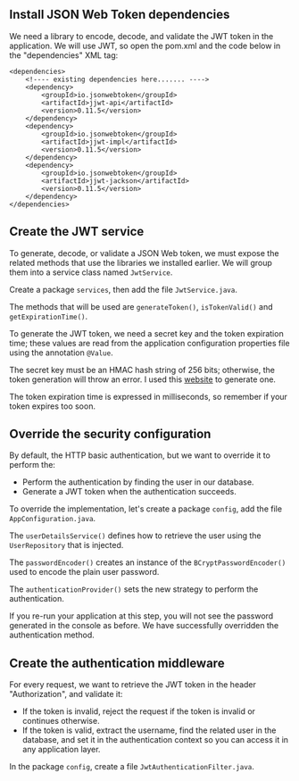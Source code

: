 ## Install JSON Web Token dependencies

We need a library to encode, decode, and validate the JWT token in the application. We will use JWT, so open the pom.xml and the code below in the "dependencies" XML tag:

    <dependencies>
        <!---- existing dependencies here....... ---->
        <dependency>
            <groupId>io.jsonwebtoken</groupId>
            <artifactId>jjwt-api</artifactId>
            <version>0.11.5</version>
        </dependency>
        <dependency>
            <groupId>io.jsonwebtoken</groupId>
            <artifactId>jjwt-impl</artifactId>
            <version>0.11.5</version>
        </dependency>
        <dependency>
            <groupId>io.jsonwebtoken</groupId>
            <artifactId>jjwt-jackson</artifactId>
            <version>0.11.5</version>
        </dependency>
    </dependencies>

## Create the JWT service

To generate, decode, or validate a JSON Web token, we must expose the related methods that use the libraries we installed earlier. We will group them into a service class named `JwtService`.

Create a package `services`, then add the file `JwtService.java`.

The methods that will be used are `generateToken()`, `isTokenValid()` and `getExpirationTime()`.

To generate the JWT token, we need a secret key and the token expiration time; these values are read from the application configuration properties file using the annotation `@Value`.

The secret key must be an HMAC hash string of 256 bits; otherwise, the token generation will throw an error. I used this [website](https://www.devglan.com/online-tools/hmac-sha256-online) to generate one.

The token expiration time is expressed in milliseconds, so remember if your token expires too soon.

## Override the security configuration

By default, the HTTP basic authentication, but we want to override it to perform the:

* Perform the authentication by finding the user in our database.
* Generate a JWT token when the authentication succeeds.

To override the implementation, let's create a package `config`, add the file `AppConfiguration.java`.

The `userDetailsService()` defines how to retrieve the user using the `UserRepository` that is injected.

The `passwordEncoder()` creates an instance of the `BCryptPasswordEncoder()` used to encode the plain user password.

The `authenticationProvider()` sets the new strategy to perform the authentication.

If you re-run your application at this step, you will not see the password generated in the console as before. We have successfully overridden the authentication method.

## Create the authentication middleware

For every request, we want to retrieve the JWT token in the header "Authorization", and validate it:

* If the token is invalid, reject the request if the token is invalid or continues otherwise.
* If the token is valid, extract the username, find the related user in the database, and set it in the authentication context so you can access it in any application layer.

In the package `config`, create a file `JwtAuthenticationFilter.java`.